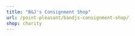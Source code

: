 ```yaml
---
title: "B&J's Consignment Shop"
url: /point-pleasant/bandjs-consignment-shop/
shop: charity
---
```

